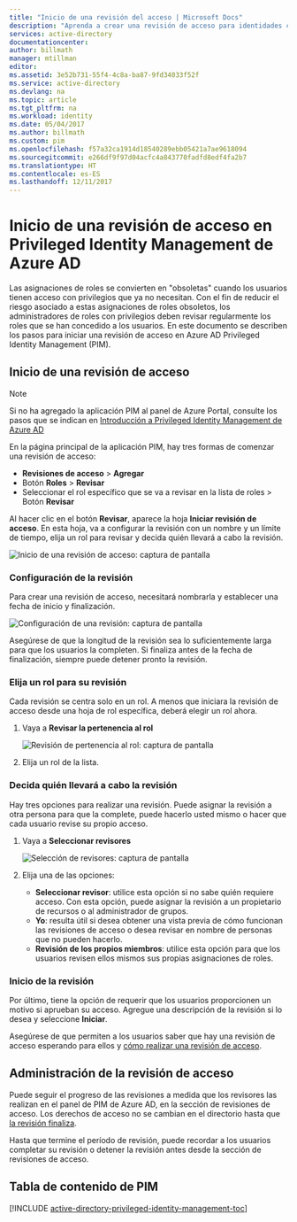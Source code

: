 ```yaml
---
title: "Inicio de una revisión del acceso | Microsoft Docs"
description: "Aprenda a crear una revisión de acceso para identidades con privilegios con la aplicación Privileged Identity Management de Azure."
services: active-directory
documentationcenter: 
author: billmath
manager: mtillman
editor: 
ms.assetid: 3e52b731-55f4-4c8a-ba87-9fd34033f52f
ms.service: active-directory
ms.devlang: na
ms.topic: article
ms.tgt_pltfrm: na
ms.workload: identity
ms.date: 05/04/2017
ms.author: billmath
ms.custom: pim
ms.openlocfilehash: f57a32ca1914d18540289ebb05421a7ae9618094
ms.sourcegitcommit: e266df9f97d04acfc4a843770fadfd8edf4fa2b7
ms.translationtype: HT
ms.contentlocale: es-ES
ms.lasthandoff: 12/11/2017
---
```

# <a name="how-to-start-an-access-review-in-azure-ad-privileged-identity-management"></a>Inicio de una revisión de acceso en Privileged Identity Management de Azure AD
Las asignaciones de roles se convierten en "obsoletas" cuando los usuarios tienen acceso con privilegios que ya no necesitan. Con el fin de reducir el riesgo asociado a estas asignaciones de roles obsoletos, los administradores de roles con privilegios deben revisar regularmente los roles que se han concedido a los usuarios. En este documento se describen los pasos para iniciar una revisión de acceso en Azure AD Privileged Identity Management (PIM).

## <a name="start-an-access-review"></a>Inicio de una revisión de acceso
> [!NOTE]
> Si no ha agregado la aplicación PIM al panel de Azure Portal, consulte los pasos que se indican en [Introducción a Privileged Identity Management de Azure AD](active-directory-privileged-identity-management-getting-started.md)
> 
> 

En la página principal de la aplicación PIM, hay tres formas de comenzar una revisión de acceso:

* **Revisiones de acceso** > **Agregar**
* Botón **Roles** > **Revisar**
* Seleccionar el rol específico que se va a revisar en la lista de roles > Botón **Revisar**

Al hacer clic en el botón **Revisar**, aparece la hoja **Iniciar revisión de acceso**. En esta hoja, va a configurar la revisión con un nombre y un límite de tiempo, elija un rol para revisar y decida quién llevará a cabo la revisión.

![Inicio de una revisión de acceso: captura de pantalla][1]

### <a name="configure-the-review"></a>Configuración de la revisión
Para crear una revisión de acceso, necesitará nombrarla y establecer una fecha de inicio y finalización.

![Configuración de una revisión: captura de pantalla][2]

Asegúrese de que la longitud de la revisión sea lo suficientemente larga para que los usuarios la completen. Si finaliza antes de la fecha de finalización, siempre puede detener pronto la revisión.

### <a name="choose-a-role-to-review"></a>Elija un rol para su revisión
Cada revisión se centra solo en un rol. A menos que iniciara la revisión de acceso desde una hoja de rol específica, deberá elegir un rol ahora.

1. Vaya a **Revisar la pertenencia al rol**
   
    ![Revisión de pertenencia al rol: captura de pantalla][3]
2. Elija un rol de la lista.

### <a name="decide-who-will-perform-the-review"></a>Decida quién llevará a cabo la revisión
Hay tres opciones para realizar una revisión. Puede asignar la revisión a otra persona para que la complete, puede hacerlo usted mismo o hacer que cada usuario revise su propio acceso.

1. Vaya a **Seleccionar revisores**
   
    ![Selección de revisores: captura de pantalla][4]
2. Elija una de las opciones:
   
   * **Seleccionar revisor**: utilice esta opción si no sabe quién requiere acceso. Con esta opción, puede asignar la revisión a un propietario de recursos o al administrador de grupos.
   * **Yo**: resulta útil si desea obtener una vista previa de cómo funcionan las revisiones de acceso o desea revisar en nombre de personas que no pueden hacerlo.
   * **Revisión de los propios miembros**: utilice esta opción para que los usuarios revisen ellos mismos sus propias asignaciones de roles.

### <a name="start-the-review"></a>Inicio de la revisión
Por último, tiene la opción de requerir que los usuarios proporcionen un motivo si aprueban su acceso. Agregue una descripción de la revisión si lo desea y seleccione **Iniciar**.

Asegúrese de que permiten a los usuarios saber que hay una revisión de acceso esperando para ellos y [cómo realizar una revisión de acceso](active-directory-privileged-identity-management-how-to-perform-security-review.md).

## <a name="manage-the-access-review"></a>Administración de la revisión de acceso
Puede seguir el progreso de las revisiones a medida que los revisores las realizan en el panel de PIM de Azure AD, en la sección de revisiones de acceso. Los derechos de acceso no se cambian en el directorio hasta que [la revisión finaliza](active-directory-privileged-identity-management-how-to-complete-review.md).

Hasta que termine el período de revisión, puede recordar a los usuarios completar su revisión o detener la revisión antes desde la sección de revisiones de acceso.

<!--Every topic should have next steps and links to the next logical set of content to keep the customer engaged-->
## <a name="pim-table-of-contents"></a>Tabla de contenido de PIM
[!INCLUDE [active-directory-privileged-identity-management-toc](../../includes/active-directory-privileged-identity-management-toc.md)]

<!--Image references-->

[1]: ./media/active-directory-privileged-identity-management-how-to-start-security-review/PIM_start_review.png
[2]: ./media/active-directory-privileged-identity-management-how-to-start-security-review/PIM_review_configure.png
[3]: ./media/active-directory-privileged-identity-management-how-to-start-security-review/PIM_review_role.png
[4]: ./media/active-directory-privileged-identity-management-how-to-start-security-review/PIM_review_reviewers.png
